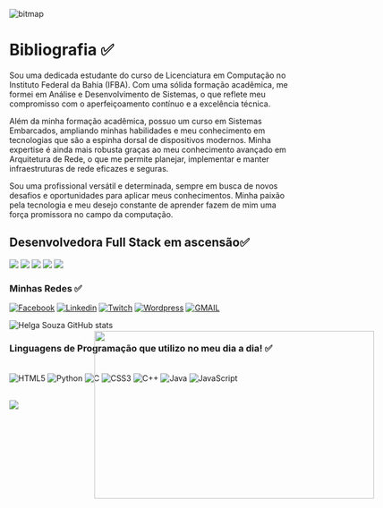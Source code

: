 
![bitmap](https://github.com/helguiita2021/helguiita2021/assets/91810665/fb17db0b-a26a-4720-96e8-3827936dd619)

<h1>Bibliografia ✅</h1>

<p>
Sou uma dedicada estudante do curso de Licenciatura em Computação no Instituto Federal da Bahia (IFBA). Com uma sólida formação acadêmica, me formei em Análise e Desenvolvimento de Sistemas, o que reflete meu compromisso com o aperfeiçoamento contínuo e a excelência técnica.

Além da minha formação acadêmica, possuo um curso em Sistemas Embarcados, ampliando minhas habilidades e meu conhecimento em tecnologias que são a espinha dorsal de dispositivos modernos. Minha expertise é ainda mais robusta graças ao meu conhecimento avançado em Arquitetura de Rede, o que me permite planejar, implementar e manter infraestruturas de rede eficazes e seguras.

Sou uma profissional versátil e determinada, sempre em busca de novos desafios e oportunidades para aplicar meus conhecimentos. Minha paixão pela tecnologia e meu desejo constante de aprender fazem de mim uma força promissora no campo da computação.

</p>


<h2>Desenvolvedora Full Stack em ascensão✅</h2>

<div isigh>
  
 ![](https://img.shields.io/github/issues-pr-closed/HelgaNascimento/{repo-name}.svg) ![](https://img.shields.io/github/issues-pr/HelgaNascimento/{repo-name}.svg)
 ![](https://img.shields.io/github/downloads/HelgaNascimento/{repo-name}/total.svg) ![](https://img.shields.io/github/commits-since/HelgaNascimento/{repo-name}/{version}.svg) ![](https://img.shields.io/badge/Ask%20me-anything-1abc9c.svg)
 
</div>

<h3>Minhas Redes ✅</h3>

<div imagen>

[![Facebook](https://img.shields.io/badge/Facebook-1877F2?style=for-the-badge&logo=facebook&logoColor=white)]() [![Linkedin](https://img.shields.io/badge/LinkedIn-0077B5?style=for-the-badge&logo=linkedin&logoColor=white)]() [![Twitch](https://img.shields.io/badge/Twitch-9146FF?style=for-the-badge&logo=twitch&logoColor=white)]() [![Wordpress](https://img.shields.io/badge/Wordpress-21759B?style=for-the-badge&logo=wordpress&logoColor=white)]() [![GMAIL](https://img.shields.io/badge/Gmail-D14836?style=for-the-badge&logo=gmail&logoColor=white)]()

![Helga Souza GitHub stats](https://github-readme-stats.vercel.app/api?username=HelgaNascimento&show_icons=true&theme=cobalt)

<h3>Linguagens de Programação que utilizo no meu dia a dia! ✅</h3>

<div style="display: inline_block"><br/>

<img align="center" alt="HTML5" src="https://img.shields.io/badge/HTML5-E34F26?style=for-the-badge&logo=html5&logoColor=white">
<img align="center" alt="Python" src="https://img.shields.io/badge/Python-14354C?style=for-the-badge&logo=python&logoColor=white">
<img align="center" alt="C" src="https://img.shields.io/badge/C-00599C?style=for-the-badge&logo=c&logoColor=white">
<img align="center" alt="CSS3" src="https://img.shields.io/badge/CSS3-1572B6?style=for-the-badge&logo=css3&logoColor=white">
<img align="center" alt="C++" src="https://img.shields.io/badge/C%2B%2B-00599C?style=for-the-badge&logo=c%2B%2B&logoColor=white">
<img align="center" alt="Java" src="https://img.shields.io/badge/Java-ED8B00?style=for-the-badge&logo=openjdk&logoColor=white">
<img align="center" alt="JavaScript" src="https://img.shields.io/badge/JavaScript-323330?style=for-the-badge&logo=javascript&logoColor=F7DF1E">

</div>

<div><br>

![](https://github-readme-stats.vercel.app/api/top-langs/?username=HelgaNascimento&theme=blue-green)

</div>

<!-- Adicionando a última imagem ao lado direito da tela -->
<div style="position: absolute; right: 0; top:560px; margin: 80px;">
<img align="right" src="" width="500" height="300">
</div>




